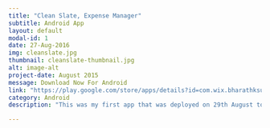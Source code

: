 ```yaml
---
title: "Clean Slate, Expense Manager" 
subtitle: Android App
layout: default
modal-id: 1
date: 27-Aug-2016
img: cleanslate.jpg
thumbnail: cleanslate-thumbnail.jpg
alt: image-alt
project-date: August 2015
message: Download Now For Android
link: "https://play.google.com/store/apps/details?id=com.wix.bharathksunilk.cleanslate"
category: Android
description: "This was my first app that was deployed on 29th August to the playstore after a rigourous 2 months of development and learning. Things had to be modernized, Those were old days when we used expenditure diary in which you kept entering your expenditures into at the end of each day while recalling where and how much you spent.<br/><b>FEATURES</b><br/>• Using Clean Slate capture expenses as soon as you make one. <br/ ><b>• All Expenses in One Place:</b> Sync Your Bank and Cash Payments. <br /><b>• Reminders:</b> So that you can be 'Late Payment' free. <br /><b>• Exporting Expenses:</b> Export expenditures to a CSV/Excel file. <br /><b>• Budgeting:</b> You Can Plan a Monthly budget and Monitor it. <br /><b>• Simple & Elegant UI/UX:</b> Its a Promise you will find this UI simple.<br /><b>• SMS Scanning:</b> Made A Phone Recharge? Withdrew Money From ATM? Made a Card Purchase While Shopping?? I can Remind You To Add It To your Debits.<br /><b>• Simple Design:</b> Add Your Income As Credit and I shall Calculate The Savings U Made.<br /><b>• Visual Representation:</b> Pie Chart To Show Expenditure Across Various Categories.<br/><b>• Accounting:</b> Store and Review All Your Months Debits And Credits.<br /><b>• Security:</b> Password Protected.."

---
```

